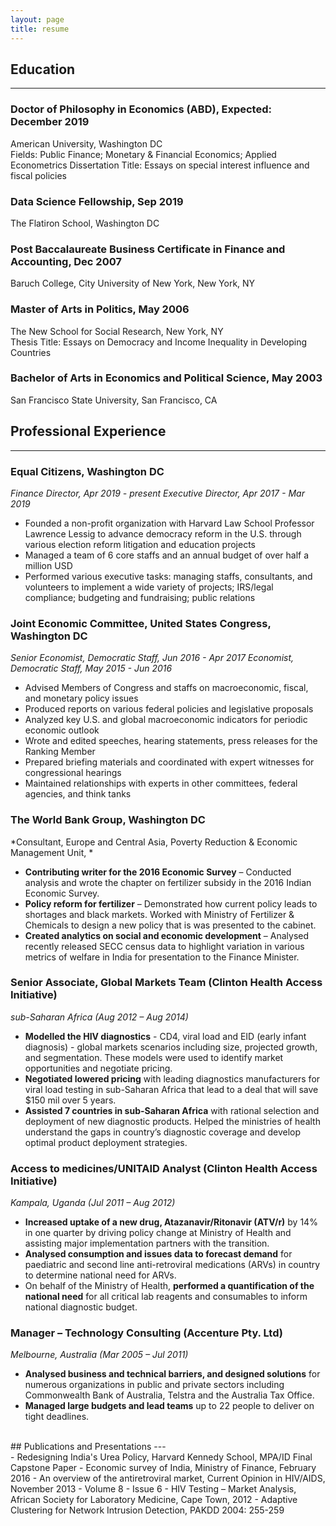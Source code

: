 ```yaml
---
layout: page
title: resume
---
```

## Education
---
### Doctor of Philosophy in Economics (ABD), Expected: December 2019
American University, Washington DC<br>
Fields: Public Finance; Monetary & Financial Economics; Applied Econometrics
Dissertation Title: Essays on special interest influence and fiscal policies

### Data Science Fellowship, Sep 2019
The Flatiron School, Washington DC

### Post Baccalaureate Business Certificate in Finance and Accounting, Dec 2007
Baruch College, City University of New York, New York, NY

### Master of Arts in Politics, May 2006
The New School for Social Research, New York, NY<br>
Thesis Title: Essays on Democracy and Income Inequality in Developing Countries

### Bachelor of Arts in Economics and Political Science, May 2003
San Francisco State University, San Francisco, CA  

## Professional Experience
---
### Equal Citizens, Washington DC
*Finance Director, Apr 2019 - present*
*Executive Director, Apr 2017 - Mar 2019*
- Founded a non-profit organization with Harvard Law School Professor Lawrence Lessig to advance democracy reform in the U.S. through various election reform litigation and education projects  
- Managed a team of 6 core staffs and an annual budget of over half a million USD
- Performed various executive tasks: managing staffs, consultants, and volunteers to implement a wide variety of projects; IRS/legal compliance; budgeting and fundraising; public relations

### Joint Economic Committee, United States Congress, Washington DC
*Senior Economist, Democratic Staff, Jun 2016 - Apr 2017*
*Economist, Democratic Staff, May 2015 - Jun 2016*

-	Advised Members of Congress and staffs on macroeconomic, fiscal, and monetary policy issues
-	Produced reports on various federal policies and legislative proposals
-	Analyzed key U.S. and global macroeconomic indicators for periodic economic outlook
- Wrote and edited speeches, hearing statements, press releases for the Ranking Member
- Prepared briefing materials and coordinated with expert witnesses for congressional hearings
- Maintained relationships with experts in other committees, federal agencies, and think tanks

### The World Bank Group, Washington DC
*Consultant, Europe and Central Asia, Poverty Reduction & Economic Management Unit, *

- **Contributing writer for the 2016 Economic Survey** – Conducted analysis and wrote the chapter on fertilizer subsidy in the 2016 Indian Economic Survey.
-	**Policy reform for fertilizer** – Demonstrated how current policy leads to shortages and black markets. Worked with Ministry of Fertilizer & Chemicals to design a new policy that is was presented to the cabinet.
-	**Created analytics on social and economic development** – Analysed recently released SECC census data to highlight variation in various metrics of welfare in India for presentation to the Finance Minister.

### Senior Associate, Global Markets Team (Clinton Health Access Initiative)
*sub-Saharan Africa (Aug 2012 – Aug 2014)*

- **Modelled the HIV diagnostics** - CD4, viral load and EID (early infant diagnosis) - global markets scenarios including size, projected growth, and segmentation. These models were used to identify market opportunities and negotiate pricing.
- **Negotiated lowered pricing** with leading diagnostics manufacturers for viral load testing in sub-Saharan Africa that lead to a deal that will save $150 mil over 5 years.
- **Assisted 7 countries in sub-Saharan Africa** with rational selection and deployment of new diagnostic products. Helped the ministries of health understand the gaps in country’s diagnostic coverage and develop optimal product deployment strategies.

### Access to medicines/UNITAID Analyst (Clinton Health Access Initiative)
*Kampala, Uganda (Jul 2011 – Aug 2012)*

-	**Increased uptake of a new drug, Atazanavir/Ritonavir (ATV/r)** by 14% in one quarter by driving policy change at Ministry of Health and assisting major implementation partners with the transition.
- **Analysed consumption and issues data to forecast demand** for paediatric and second line anti-retroviral medications (ARVs) in country to determine national need for ARVs.
- On behalf of the Ministry of Health, **performed a quantification of the national need** for all critical lab reagents and consumables to inform national diagnostic budget.

### Manager – Technology Consulting (Accenture Pty. Ltd)
*Melbourne, Australia (Mar 2005 – Jul 2011)*

-	**Analysed business and technical barriers, and designed solutions** for numerous organizations in public and private sectors including Commonwealth Bank of Australia, Telstra and the Australia Tax Office.
-	**Managed large budgets and lead teams** up to 22 people to deliver on tight deadlines.

<br>
## Publications and Presentations
---
<br>
- Redesigning India's Urea Policy, Harvard Kennedy School, MPA/ID Final Capstone Paper
-	Economic survey of India, Ministry of Finance, February 2016
-	An overview of the antiretroviral market, Current Opinion in HIV/AIDS, November 2013 - Volume 8 - Issue 6
-	HIV Testing – Market Analysis, African Society for Laboratory Medicine, Cape Town, 2012
-	Adaptive Clustering for Network Intrusion Detection, PAKDD 2004: 255-259
